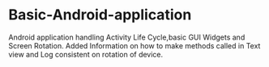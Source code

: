 # Basic-Android-application
Android application handling Activity Life Cycle,basic GUI Widgets and Screen Rotation.
Added Information on how to make methods called in Text view and Log consistent on rotation of device.
